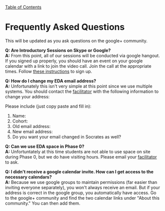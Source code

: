 [Table of Contents](readme.md)

# Frequently Asked Questions
This will be updated as you ask questions on the google+ community. 

**Q: Are Introductory Sessions on Skype or Google?**<br>
**A:** From this point, all of our sessions will be conducted via google hangout. If you signed up properly, you should have an event on your google calendar with a link to join the video call. Join the call at the appropriate times. Follow [these instructions](intro-gps-signup.md) to sign up. 

**Q: How do I change my EDA email address?** <br>
**A:** Unfortunately this isn't very simple at this point since we use multiple systems. You should contact the [facilitator](contact-and-support-list.md) with the following information to change your address: 

  Please include (just copy paste and fill in):
  
  1. Name:
  2. Cohort:
  3. Old email address:
  4. New email address:
  5. Do you want your email changed in Socrates as well? 

**Q: Can we use EDA space in Phase 0?** <br>
**A:** Unfortuntately at this time students are not able to use space on site during Phase 0, but we do have visiting hours. Please email your [facilitator](contact-and-support-list.md) to ask.

**Q: I didn't receive a google calendar invite. How can I get access to the necessary calendars?**<br>
**A:** Because we use google groups to maintain permissions (far easier than inviting everyone separately), you won't always receive an email. But if your address is correct in the google group, you automatically have access. Go to the google+ community and find the two calendar links under "About this community." You can then add them. 


